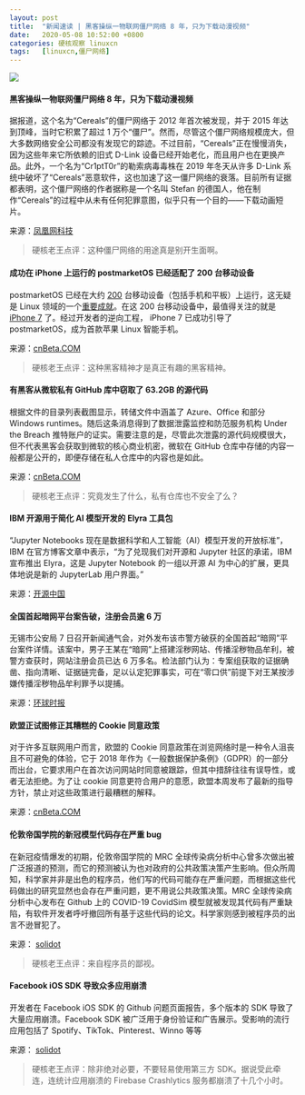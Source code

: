 ```yaml
---
layout: post
title:	"新闻速读 | 黑客操纵一物联网僵尸网络 8 年，只为下载动漫视频"
date:	2020-05-08 10:52:00 +0800 
categories:	硬核观察 linuxcn 
tags:	[linuxcn,僵尸网络]
---
```



![](/Asserts/Images//attachment/album/202005/08/105152eacdvdziyc8a6dbs.jpg)


#### 黑客操纵一物联网僵尸网络 8 年，只为下载动漫视频


据报道，这个名为“Cereals”的僵尸网络于 2012 年首次被发现，并于 2015 年达到顶峰，当时它积累了超过 1 万个“僵尸”。然而，尽管这个僵尸网络规模庞大，但大多数网络安全公司都没有发现它的踪迹。不过目前，“Cereals”正在慢慢消失，因为这些年来它所依赖的旧式 D-Link 设备已经开始老化，而且用户也在更换产品。此外，一个名为“Cr1ptT0r”的勒索病毒毒株在 2019 年冬天从许多 D-Link 系统中破坏了“Cereals”恶意软件，这也加速了这一僵尸网络的衰落。目前所有证据都表明，这个僵尸网络的作者据称是一个名叫 Stefan 的德国人，他在制作“Cereals”的过程中从未有任何犯罪意图，似乎只有一个目的——下载动画短片。


来源：[凤凰网科技](https://www.cnbeta.com/articles/tech/976031.htm)



> 
> 硬核老王点评：这种僵尸网络的用途真是别开生面啊。
> 
> 
> 


#### 成功在 iPhone 上运行的 postmarketOS 已经适配了 200 台移动设备


postmarketOS 已经在大约 [200](https://tuxphones.com/static/counter/) 台移动设备（包括手机和平板）上运行，这无疑是 Linux 领域的一个[重要成就](https://tuxphones.com/postmarketos-boots-200-linux-phones-tablets-sbcs/)。在这 200 台移动设备中，最值得关注的就是 [iPhone 7](https://blog.project-insanity.org/2020/04/16/running-postmarketos-on-iphone-7/) 了。经过开发者的逆向工程， iPhone 7 已成功引导了 postmarketOS，成为首款苹果 Linux 智能手机。


来源：[cnBeta.COM](https://www.cnbeta.com/articles/tech/975969.htm)



> 
> 硬核老王点评：这种黑客精神才是真正有趣的黑客精神。
> 
> 
> 


#### 有黑客从微软私有 GitHub 库中窃取了 63.2GB 的源代码


根据文件的目录列表截图显示，转储文件中涵盖了 Azure、Office 和部分 Windows runtimes。随后这条消息得到了数据泄露监控和防范服务机构 Under the Breach 推特账户的证实。需要注意的是，尽管此次泄露的源代码规模很大，但不代表黑客会获取到微软的核心商业机密，微软在 GitHub 仓库中存储的内容一般都是公开的，即便存储在私人仓库中的内容也是如此。


来源：[cnBeta.COM](https://www.cnbeta.com/articles/tech/976263.htm)



> 
> 硬核老王点评：究竟发生了什么，私有仓库也不安全了么？
> 
> 
> 


#### IBM 开源用于简化 AI 模型开发的 Elyra 工具包


“Jupyter Notebooks 现在是数据科学和人工智能（AI）模型开发的开放标准”，IBM 在官方博客文章中表示，“为了兑现我们对开源和 Jupyter 社区的承诺，IBM 宣布推出 Elyra，这是 Jupyter Notebook 的一组以开源 AI 为中心的扩展，更具体地说是新的 JupyterLab 用户界面。”


来源：[开源中国](https://www.oschina.net/news/115466/ibm-open-sources-elyra-ai-toolkit)


#### 全国首起暗网平台案告破，注册会员逾 6 万


无锡市公安局 7 日召开新闻通气会，对外发布该市警方破获的全国首起“暗网”平台案件详情。该案中，男子王某在“暗网”上搭建淫秽网站、传播淫秽物品牟利，被警方查获时，网站注册会员已达 6 万多名。检法部门认为：专案组获取的证据确凿、指向清晰、证据链完备，足以认定犯罪事实，可在“零口供”前提下对王某按涉嫌传播淫秽物品牟利罪予以提捕。


来源：[环球时报](https://www.cnbeta.com/articles/tech/976175.htm)


#### 欧盟正试图修正其糟糕的 Cookie 同意政策


对于许多互联网用户而言，欧盟的 Cookie 同意政策在浏览网络时是一种令人沮丧且不可避免的体验，它于 2018 年作为《一般数据保护条例》（GDPR）的一部分而出台，它要求用户在首次访问网站时同意被跟踪，但其中措辞往往有误导性，或者无法拒绝。为了让 cookie 同意更符合用户的意愿，欧盟本周发布了最新的指导方针，禁止对这些政策进行最糟糕的解释。


来源：[cnBeta.COM](https://www.cnbeta.com/articles/tech/976085.htm)


#### 伦敦帝国学院的新冠模型代码存在严重 bug


在新冠疫情爆发的初期，伦敦帝国学院的 MRC 全球传染病分析中心曾多次做出被广泛报道的预测，而它的预测被认为也对政府的公共政策决策产生影响。但众所周知，科学家并非是出色的程序员，他们写的代码可能存在严重问题，而根据这些代码做出的研究显然也会存在严重问题，更不用说公共政策决策。MRC 全球传染病分析中心发布在 Github 上的 COVID-19 CovidSim 模型就被发现其代码有严重缺陷，有软件开发者呼吁撤回所有基于这些代码的论文。科学家则感到被程序员的出言不逊冒犯了。


来源： [solidot](https://www.solidot.org/story?sid=64292)



> 
> 硬核老王点评：来自程序员的鄙视。
> 
> 
> 


#### Facebook iOS SDK 导致众多应用崩溃


开发者在 Facebook iOS SDK 的 Github 问题页面报告，多个版本的 SDK 导致了大量应用崩溃。Facebook SDK 被广泛用于身份验证和广告展示。受影响的流行应用包括了 Spotify、TikTok、Pinterest、Winno 等等


来源： [solidot](https://www.solidot.org/story?sid=64285)



> 
> 硬核老王点评：除非绝对必要，不要轻易使用第三方 SDK。据说受此牵连，连统计应用崩溃的 Firebase Crashlytics 服务都崩溃了十几个小时。
> 
> 
>
